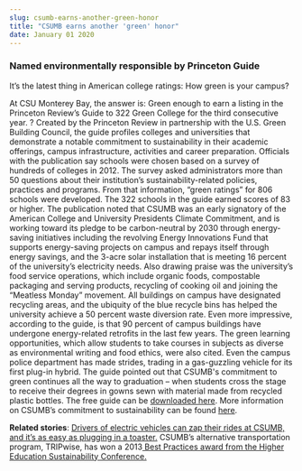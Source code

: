 ```yaml
---
slug: csumb-earns-another-green-honor
title: "CSUMB earns another 'green' honor"
date: January 01 2020
---
```


<h3>Named environmentally responsible by Princeton Guide</h3><p>It’s the latest thing in American college ratings: How green is your campus?
</p><p>At CSU Monterey Bay, the answer is: Green enough to earn a listing in the Princeton Review’s Guide to 322 Green College for the third consecutive year. ? Created by the Princeton Review in partnership with the U.S. Green Building Council, the guide profiles colleges and universities that demonstrate a notable commitment to sustainability in their academic offerings, campus infrastructure, activities and career preparation. Officials with the publication say schools were chosen based on a survey of hundreds of colleges in 2012. The survey asked administrators more than 50 questions about their institution’s sustainability-related policies, practices and programs. From that information, “green ratings” for 806 schools were developed. The 322 schools in the guide earned scores of 83 or higher. The publication noted that CSUMB was an early signatory of the American College and University Presidents Climate Commitment, and is working toward its pledge to be carbon-neutral by 2030 through energy-saving initiatives including the revolving Energy Innovations Fund that supports energy-saving projects on campus and repays itself through energy savings, and the 3-acre solar installation that is meeting 16 percent of the university’s electricity needs. Also drawing praise was the university’s food service operations, which include organic foods, compostable packaging and serving products, recycling of cooking oil and joining the “Meatless Monday” movement. All buildings on campus have designated recycling areas, and the ubiquity of the blue recycle bins has helped the university achieve a 50 percent waste diversion rate. Even more impressive, according to the guide, is that 90 percent of campus buildings have undergone energy-related retrofits in the last few years. The green learning opportunities, which allow students to take courses in subjects as diverse as environmental writing and food ethics, were also cited. Even the campus police department has made strides, trading in a gas-guzzling vehicle for its first plug-in hybrid. The guide pointed out that CSUMB's commitment to green continues all the way to graduation – when students cross the stage to receive their degrees in gowns sewn with material made from recycled plastic bottles. The free guide can be <a href="http://www.princetonreview.com/greenguide">downloaded here</a>. More information on CSUMB’s commitment to sustainability can be found <a href="http://csumb.edu/sustainability">here</a>.
</p><p><strong>Related stories</strong>: <a href="http://news.csumb.edu/news/2013/apr/15/charge-your-ride">Drivers of electric vehicles can zap their rides at CSUMB, and it’s as easy as plugging in a toaster.</a> CSUMB’s alternative transportation program, TRIPwise, has won a 2013<a href="http://news.csumb.edu/news/2013/apr/26/campus-sustainability-efforts-score-again"> Best Practices award from the Higher Education Sustainability Conference.</a>
</p>
